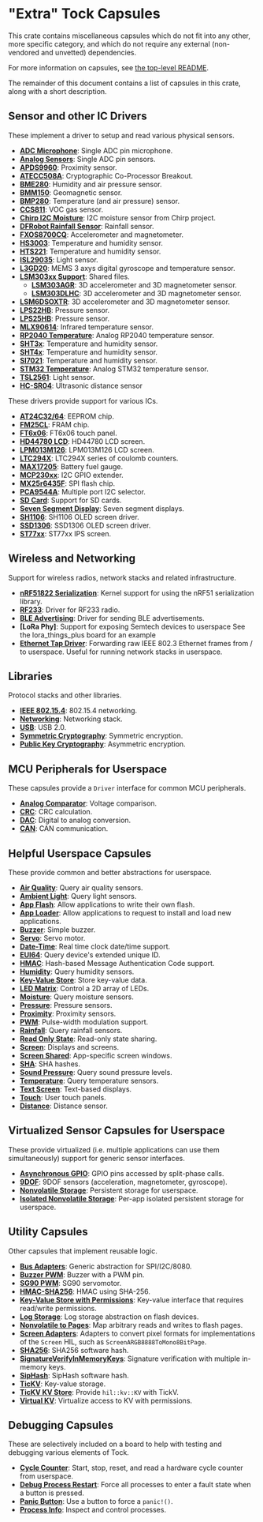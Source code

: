 "Extra" Tock Capsules
=====================

This crate contains miscellaneous capsules which do not fit into any other, more
specific category, and which do not require any external (non-vendored and
unvetted) dependencies.

For more information on capsules, see [the top-level README](../README.md).

The remainder of this document contains a list of capsules in this crate, along
with a short description.

Sensor and other IC Drivers
---------------------------

These implement a driver to setup and read various physical sensors.

- **[ADC Microphone](src/adc_microphone.rs)**: Single ADC pin microphone.
- **[Analog Sensors](src/analog_sensor.rs)**: Single ADC pin sensors.
- **[APDS9960](src/apds9960.rs)**: Proximity sensor.
- **[ATECC508A](src/atecc508a.rs)**: Cryptographic Co-Processor Breakout.
- **[BME280](src/bme280.rs)**: Humidity and air pressure sensor.
- **[BMM150](src/bmm150.rs)**: Geomagnetic sensor.
- **[BMP280](src/bmp280.rs)**: Temperature (and air pressure) sensor.
- **[CCS811](src/ccs811.rs)**: VOC gas sensor.
- **[Chirp I2C Moisture](src/chirp_i2c_moisture.rs)**: I2C moisture sensor
    from Chirp project.
- **[DFRobot Rainfall Sensor](src/dfrobot_rainfall_sensor.rs)**: Rainfall sensor.
- **[FXOS8700CQ](src/fxos8700cq.rs)**: Accelerometer and magnetometer.
- **[HS3003](src/hs3003.rs)**: Temperature and humidity sensor.
- **[HTS221](src/hts221.rs)**: Temperature and humidity sensor.
- **[ISL29035](src/isl29035.rs)**: Light sensor.
- **[L3GD20](src/l3gd20.rs)**: MEMS 3 axys digital gyroscope and temperature
  sensor.
- **[LSM303xx Support](src/lsm303xx.rs)**: Shared files.
  - **[LSM303AGR](src/lsm303agr.rs)**: 3D accelerometer and 3D magnetometer
    sensor.
  - **[LSM303DLHC](src/lsm303dlhc.rs)**: 3D accelerometer and 3D magnetometer
    sensor.
- **[LSM6DSOXTR](src/lsm6dsoxtr.rs)**: 3D accelerometer and 3D magnetometer
    sensor.
- **[LPS22HB](src/lps22hb.rs)**: Pressure sensor.
- **[LPS25HB](src/lps25hb.rs)**: Pressure sensor.
- **[MLX90614](src/mlx90614.rs)**: Infrared temperature sensor.
- **[RP2040 Temperature](src/temperature_rp2040.rs)**: Analog RP2040 temperature
  sensor.
- **[SHT3x](src/sht3x.rs)**: Temperature and humidity sensor.
- **[SHT4x](src/sht4x.rs)**: Temperature and humidity sensor.
- **[SI7021](src/si7021.rs)**: Temperature and humidity sensor.
- **[STM32 Temperature](src/temperature_stm.rs)**: Analog STM32 temperature
  sensor.
- **[TSL2561](src/tsl2561.rs)**: Light sensor.
- **[HC-SR04](src/hc_sr04.rs)**: Ultrasonic distance sensor

These drivers provide support for various ICs.

- **[AT24C32/64](src/at24c_eeprom.rs)**: EEPROM chip.
- **[FM25CL](src/fm25cl.rs)**: FRAM chip.
- **[FT6x06](src/ft6x06.rs)**: FT6x06 touch panel.
- **[HD44780 LCD](src/hd44780.rs)**: HD44780 LCD screen.
- **[LPM013M126](src/lpm013m126.rs)**: LPM013M126 LCD screen.
- **[LTC294X](src/ltc294x.rs)**: LTC294X series of coulomb counters.
- **[MAX17205](src/max17205.rs)**: Battery fuel gauge.
- **[MCP230xx](src/mcp230xx.rs)**: I2C GPIO extender.
- **[MX25r6435F](src/mx25r6435f.rs)**: SPI flash chip.
- **[PCA9544A](src/pca9544a.rs)**: Multiple port I2C selector.
- **[SD Card](src/sdcard.rs)**: Support for SD cards.
- **[Seven Segment Display](src/seven_segment.rs)**: Seven segment displays.
- **[SH1106](src/sh1106.rs)**: SH1106 OLED screen driver.
- **[SSD1306](src/ssd1306.rs)**: SSD1306 OLED screen driver.
- **[ST77xx](src/st77xx.rs)**: ST77xx IPS screen.


Wireless and Networking
--------

Support for wireless radios, network stacks and related infrastructure.

- **[nRF51822 Serialization](src/nrf51822_serialization.rs)**: Kernel support
  for using the nRF51 serialization library.
- **[RF233](src/rf233.rs)**: Driver for RF233 radio.
- **[BLE Advertising](src/ble_advertising_driver.rs)**: Driver for sending BLE
  advertisements.
- **[LoRa Phy]**: Support for exposing Semtech devices to userspace
  See the lora_things_plus board for an example
- **[Ethernet Tap Driver](src/ethernet_tap.rs)**: Forwarding raw IEEE
  802.3 Ethernet frames from / to userspace. Useful for running
  network stacks in userspace.

Libraries
---------

Protocol stacks and other libraries.

- **[IEEE 802.15.4](src/ieee802154)**: 802.15.4 networking.
- **[Networking](src/net)**: Networking stack.
- **[USB](src/usb)**: USB 2.0.
- **[Symmetric Cryptography](src/symmetric_encryption)**: Symmetric
  encryption.
- **[Public Key Cryptography](src/public_key_crypto)**: Asymmetric
  encryption.


MCU Peripherals for Userspace
-----------------------------

These capsules provide a `Driver` interface for common MCU peripherals.

- **[Analog Comparator](src/analog_comparator.rs)**: Voltage comparison.
- **[CRC](src/crc.rs)**: CRC calculation.
- **[DAC](src/dac.rs)**: Digital to analog conversion.
- **[CAN](src/can.rs)**: CAN communication.


Helpful Userspace Capsules
--------------------------

These provide common and better abstractions for userspace.

- **[Air Quality](src/air_quality.rs)**: Query air quality sensors.
- **[Ambient Light](src/ambient_light.rs)**: Query light sensors.
- **[App Flash](src/app_flash_driver.rs)**: Allow applications to write their
  own flash.
- **[App Loader](src/app_loader.rs)**: Allow applications to request to 
  install and load new applications.
- **[Buzzer](src/buzzer_driver.rs)**: Simple buzzer.
- **[Servo](src/servo.rs)**: Servo motor.
- **[Date-Time](src/date_time.rs)**: Real time clock date/time support.
- **[EUI64](src/eui64.rs)**: Query device's extended unique ID.
- **[HMAC](src/hmac.rs)**: Hash-based Message Authentication Code support.
- **[Humidity](src/humidity.rs)**: Query humidity sensors.
- **[Key-Value Store](src/kv_driver.rs)**: Store key-value data.
- **[LED Matrix](src/led_matrix.rs)**: Control a 2D array of LEDs.
- **[Moisture](src/moisture.rs)**: Query moisture sensors.
- **[Pressure](src/pressure.rs)**: Pressure sensors.
- **[Proximity](src/proximity.rs)**: Proximity sensors.
- **[PWM](src/pwm.rs)**: Pulse-width modulation support.
- **[Rainfall](src/rainfall.rs)**: Query rainfall sensors.
- **[Read Only State](src/read_only_state.rs)**: Read-only state sharing.
- **[Screen](src/screen.rs)**: Displays and screens.
- **[Screen Shared](src/screen_shared.rs)**: App-specific screen windows.
- **[SHA](src/sha.rs)**: SHA hashes.
- **[Sound Pressure](src/sound_pressure.rs)**: Query sound pressure levels.
- **[Temperature](src/temperature.rs)**: Query temperature sensors.
- **[Text Screen](src/text_screen.rs)**: Text-based displays.
- **[Touch](src/touch.rs)**: User touch panels.
- **[Distance](src/distance.rs)**: Distance sensor.


Virtualized Sensor Capsules for Userspace
-----------------------------------------

These provide virtualized (i.e. multiple applications can use them
simultaneously) support for generic sensor interfaces.

- **[Asynchronous GPIO](src/gpio_async.rs)**: GPIO pins accessed by split-phase
  calls.
- **[9DOF](src/ninedof.rs)**: 9DOF sensors (acceleration, magnetometer,
  gyroscope).
- **[Nonvolatile Storage](src/nonvolatile_storage_driver.rs)**: Persistent
  storage for userspace.
- **[Isolated Nonvolatile Storage](src/isolated_nonvolatile_storage_driver.rs)**:
  Per-app isolated persistent storage for userspace.


Utility Capsules
----------------

Other capsules that implement reusable logic.

- **[Bus Adapters](src/bus.rs)**: Generic abstraction for SPI/I2C/8080.
- **[Buzzer PWM](src/buzzer_pwm.rs)**: Buzzer with a PWM pin.
- **[SG90 PWM](src/sg90.rs)**: SG90 servomotor.
- **[HMAC-SHA256](src/hmac_sha256.rs)**: HMAC using SHA-256.
- **[Key-Value Store with Permissions](src/kv_store_permissions.rs)**: Key-value
  interface that requires read/write permissions.
- **[Log Storage](src/log.rs)**: Log storage abstraction on flash devices.
- **[Nonvolatile to Pages](src/nonvolatile_to_pages.rs)**: Map arbitrary reads
  and writes to flash pages.
- **[Screen Adapters](src/screen_adapters.rs)**: Adapters to convert
  pixel formats for implementations of the `Screen` HIL, such as
  `ScreenARGB8888ToMono8BitPage`.
- **[SHA256](src/sha256.rs)**: SHA256 software hash.
- **[SignatureVerifyInMemoryKeys](src/signature_verify_in_memory_keys.rs)**:
  Signature verification with multiple in-memory keys.
- **[SipHash](src/sip_hash.rs)**: SipHash software hash.
- **[TicKV](src/tickv.rs)**: Key-value storage.
- **[TicKV KV Store](src/tickv_kv_store.rs)**: Provide `hil::kv::KV` with TickV.
- **[Virtual KV](src/virtual_kv.rs)**: Virtualize access to KV with permissions.


Debugging Capsules
------------------

These are selectively included on a board to help with testing and debugging
various elements of Tock.

- **[Cycle Counter](src/cycle_count.rs)**: Start, stop, reset, and read a hardware cycle
  counter from userspace.
- **[Debug Process Restart](src/debug_process_restart.rs)**: Force all processes
  to enter a fault state when a button is pressed.
- **[Panic Button](src/panic_button.rs)**: Use a button to force a `panic!()`.
- **[Process Info](src/process_info_driver.rs)**: Inspect and control processes.

